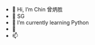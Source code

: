 - 👋 Hi, I’m Chin 曾炳胜
- 👀  SG 
- 🌱 I’m currently learning Python
- 💞️ 
- 📫 

<!---
chinpsai/chinpsai is a ✨ special ✨ repository because its `README.md` (this file) appears on your GitHub profile.
You can click the Preview link to take a look at your changes.
--->
